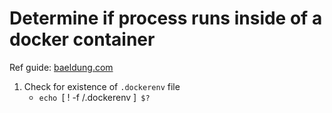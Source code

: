 # Determine if process runs inside of a docker container

Ref guide: [baeldung.com][1]

1. Check for existence of `.dockerenv` file
    - `echo `[ ! -f /.dockerenv ]` $?`

[1]: <https://www.baeldung.com/linux/is-process-running-inside-container> "www.baeldung.com/linux"
